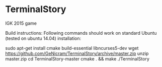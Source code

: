 # TerminalStory
IGK 2015 game

Build instructions:
Following commands should work on standard Ubuntu (tested on ubuntu 14.04) installation:

sudo apt-get install cmake build-essential libncurses5-dev
wget https://github.com/GeNicram/TerminalStory/archive/master.zip
unzip master.zip
cd TerminalStory-master
cmake . && make
./TerminalStory
